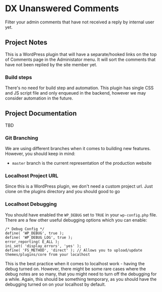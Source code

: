 # DX Unanswered Comments

Filter your admin comments that have not received a reply by internal user yet.

## Project Notes
This is a WordPress plugin that will have a separate/hooked links on the top of Comments page in the Administator menu. It will sort the comments that have not been replied by the site member yet.

### Build steps

There's no need for build step and automation. This plugin has single CSS and JS script file and only enqueued in the backend, however we may consider automation in the future.

## Project Documentation
TBD

### Git Branching
We are using different branches when it comes to building new features. However, you should keep in mind:
* `master` branch is the current representation of the production website

### Localhost Project URL
Since this is a WordPress plugin, we don't need a custom project url. Just clone on the plugins directory and you should good to go

### Localhost Debugging
You should have enabled the `WP_DEBUG` set to `TRUE` in your `wp-config.php` file. There are a few other useful debugging options which you can enable:
```
/* Debug Config */
define( 'WP_DEBUG', true );
define( 'WP_DEBUG_LOG', true );
error_reporting( E_ALL );
ini_set( 'display_errors', 'yes' );
define( 'FS_METHOD', 'direct' ); // Allows you to upload/update themes/plugins/core from your localhost
```

This is the best practice when it comes to localhost work - having the debug turned on. However, there might be some rare cases where the debug notes are so many, that you might need to turn off the debugging for a while. Again, this should be something temporary, as you should have the debugging turned on on your localhost by default.